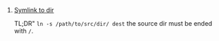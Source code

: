  1. [Symlink to dir](https://stackoverflow.com/questions/14783847/git-file-is-beyond-a-symbolic-link)
    
    TL;DR" `ln -s /path/to/src/dir/ dest` the source dir must be ended with `/`.

